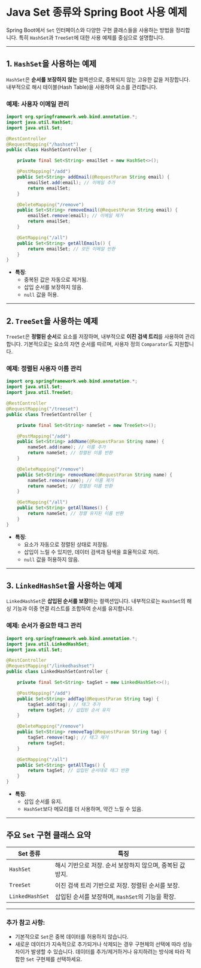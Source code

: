 # Java Set 종류와 Spring Boot 사용 예제

Spring Boot에서 `Set` 인터페이스와 다양한 구현 클래스들을 사용하는 방법을 정리합니다. 특히 `HashSet`과 `TreeSet`에 대한 사용 예제를 중심으로 설명합니다.

---

## 1. **`HashSet`을 사용하는 예제**
`HashSet`은 **순서를 보장하지 않는** 컬렉션으로, 중복되지 않는 고유한 값을 저장합니다. 내부적으로 해시 테이블(Hash Table)을 사용하여 요소를 관리합니다.

### 예제: 사용자 이메일 관리
```java
import org.springframework.web.bind.annotation.*;
import java.util.HashSet;
import java.util.Set;

@RestController
@RequestMapping("/hashset")
public class HashSetController {

    private final Set<String> emailSet = new HashSet<>();

    @PostMapping("/add")
    public Set<String> addEmail(@RequestParam String email) {
        emailSet.add(email); // 이메일 추가
        return emailSet;
    }

    @DeleteMapping("/remove")
    public Set<String> removeEmail(@RequestParam String email) {
        emailSet.remove(email); // 이메일 제거
        return emailSet;
    }

    @GetMapping("/all")
    public Set<String> getAllEmails() {
        return emailSet; // 모든 이메일 반환
    }
}
```

- **특징**:
    - 중복된 값은 자동으로 제거됨.
    - 삽입 순서를 보장하지 않음.
    - `null` 값을 허용.

---

## 2. **`TreeSet`을 사용하는 예제**
`TreeSet`은 **정렬된 순서**로 요소를 저장하며, 내부적으로 **이진 검색 트리**를 사용하여 관리합니다. 기본적으로는 요소의 자연 순서를 따르며, 사용자 정의 `Comparator`도 지원합니다.

### 예제: 정렬된 사용자 이름 관리
```java
import org.springframework.web.bind.annotation.*;
import java.util.Set;
import java.util.TreeSet;

@RestController
@RequestMapping("/treeset")
public class TreeSetController {

    private final Set<String> nameSet = new TreeSet<>();

    @PostMapping("/add")
    public Set<String> addName(@RequestParam String name) {
        nameSet.add(name); // 이름 추가
        return nameSet; // 정렬된 이름 반환
    }

    @DeleteMapping("/remove")
    public Set<String> removeName(@RequestParam String name) {
        nameSet.remove(name); // 이름 제거
        return nameSet; // 정렬된 이름 반환
    }

    @GetMapping("/all")
    public Set<String> getAllNames() {
        return nameSet; // 정렬 유지된 이름 반환
    }
}
```

- **특징**:
    - 요소가 자동으로 정렬된 상태로 저장됨.
    - 삽입이 느릴 수 있지만, 데이터 검색과 탐색을 효율적으로 처리.
    - `null` 값을 허용하지 않음.

---

## 3. **`LinkedHashSet`을 사용하는 예제**
`LinkedHashSet`은 **삽입된 순서를 보장**하는 컬렉션입니다. 내부적으로는 `HashSet`의 해싱 기능과 이중 연결 리스트를 조합하여 순서를 유지합니다.

### 예제: 순서가 중요한 태그 관리
```java
import org.springframework.web.bind.annotation.*;
import java.util.LinkedHashSet;
import java.util.Set;

@RestController
@RequestMapping("/linkedhashset")
public class LinkedHashSetController {

    private final Set<String> tagSet = new LinkedHashSet<>();

    @PostMapping("/add")
    public Set<String> addTag(@RequestParam String tag) {
        tagSet.add(tag); // 태그 추가
        return tagSet; // 삽입된 순서 유지
    }

    @DeleteMapping("/remove")
    public Set<String> removeTag(@RequestParam String tag) {
        tagSet.remove(tag); // 태그 제거
        return tagSet;
    }

    @GetMapping("/all")
    public Set<String> getAllTags() {
        return tagSet; // 삽입된 순서대로 태그 반환
    }
}
```

- **특징**:
    - 삽입 순서를 유지.
    - `HashSet`보다 메모리를 더 사용하며, 약간 느릴 수 있음.

---

## 주요 `Set` 구현 클래스 요약

| Set 종류               | 특징                                                                 |
|------------------------|----------------------------------------------------------------------|
| `HashSet`              | 해시 기반으로 저장. 순서 보장하지 않으며, 중복된 값 방지.            |
| `TreeSet`              | 이진 검색 트리 기반으로 저장. 정렬된 순서를 보장.                   |
| `LinkedHashSet`        | 삽입된 순서를 보장하며, `HashSet`의 기능을 확장.                    |

---

### 추가 참고 사항:
- 기본적으로 `Set`은 중복 데이터를 허용하지 않습니다.
- 새로운 데이터가 지속적으로 추가되거나 삭제되는 경우 구현체의 선택에 따라 성능 차이가 발생할 수 있습니다. 데이터를 추가/제거하거나 유지하려는 방식에 따라 적합한 `Set` 구현체를 선택하세요.